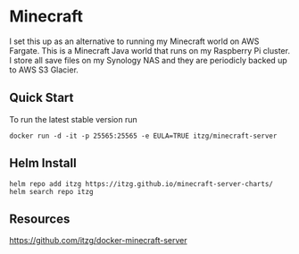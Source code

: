 # Minecraft

I set this up as an alternative to running my Minecraft world on AWS Fargate.
This is a Minecraft Java world that runs on my Raspberry Pi cluster. I store all save
files on my Synology NAS and they are periodicly backed up to AWS S3 Glacier.

## Quick Start

To run the latest stable version run

    docker run -d -it -p 25565:25565 -e EULA=TRUE itzg/minecraft-server

## Helm Install

    helm repo add itzg https://itzg.github.io/minecraft-server-charts/
    helm search repo itzg

## Resources

<https://github.com/itzg/docker-minecraft-server>
